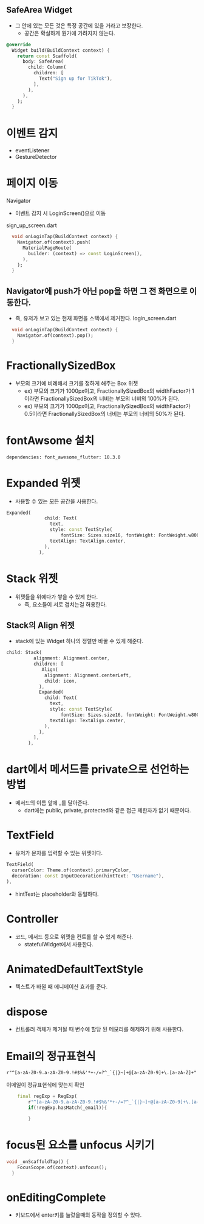 ## SafeArea Widget

- 그 안에 있는 모든 것은 특정 공간에 있을 거라고 보장한다.
  - 공간은 확실하게 뭔가에 가려지지 않는다.

```dart
@override
  Widget build(BuildContext context) {
    return const Scaffold(
      body: SafeArea(
        child: Column(
          children: [
            Text("Sign up for TikTok"),
          ],
        ),
      ),
    );
  }
```

# 이벤트 감지

- eventListener
- GestureDetector

# 페이지 이동

Navigator

- 이벤트 감지 시 LoginScreen()으로 이동

sign_up_screen.dart

```dart
  void onLoginTap(BuildContext context) {
    Navigator.of(context).push(
      MaterialPageRoute(
        builder: (context) => const LoginScreen(),
      ),
    );
  }
```

## Navigator에 push가 아닌 pop을 하면 그 전 화면으로 이동한다.

- 즉, 유저가 보고 있는 현재 화면을 스택에서 제거한다.
  login_screen.dart

```dart
  void onLoginTap(BuildContext context) {
    Navigator.of(context).pop();
  }
```

# FractionallySizedBox

- 부모의 크기에 비례해서 크기를 정하게 해주는 Box 위젯
  - ex) 부모의 크기가 1000px이고, FractionallySizedBox의 widthFactor가 1이라면 FractionallySizedBox의 너비는 부모의 너비의 100%가 된다.
  - ex) 부모의 크기가 1000px이고, FractionallySizedBox의 widthFactor가 0.5이라면 FractionallySizedBox의 너비는 부모의 너비의 50%가 된다.

# fontAwsome 설치

`dependencies: font_awesome_flutter: 10.3.0`

# Expanded 위젯

- 사용할 수 있는 모든 공간을 사용한다.

```dart
Expanded(
              child: Text(
                text,
                style: const TextStyle(
                    fontSize: Sizes.size16, fontWeight: FontWeight.w800),
                textAlign: TextAlign.center,
              ),
            ),
```

# Stack 위젯

- 위젯들을 위에다가 쌓을 수 있게 한다.
  - 즉, 요소들이 서로 겹치는걸 허용한다.

## Stack의 Align 위젯

- stack에 있는 Widget 하나의 정렬만 바꿀 수 있게 해준다.

```dart
child: Stack(
          alignment: Alignment.center,
          children: [
             Align(
              alignment: Alignment.centerLeft,
              child: icon,
            ),
            Expanded(
              child: Text(
                text,
                style: const TextStyle(
                    fontSize: Sizes.size16, fontWeight: FontWeight.w800),
                textAlign: TextAlign.center,
              ),
            ),
          ],
        ),
```

# dart에서 메서드를 private으로 선언하는 방법

- 메서드의 이름 앞에 \_를 달아준다.
  - dart에는 public, private, protected와 같은 접근 제한자가 없기 때문이다.

# TextField

- 유저가 문자를 입력할 수 있는 위젯이다.

```dart
TextField(
  cursorColor: Theme.of(context).primaryColor,
  decoration: const InputDecoration(hintText: "Username"),
),
```

- hintText는 placeholder와 동일하다.

# Controller

- 코드, 메서드 등으로 위젯을 컨트롤 할 수 있게 해준다.
  - statefulWidget에서 사용한다.

# AnimatedDefaultTextStyle

- 텍스트가 바뀔 때 에니메이션 효과를 준다.

# dispose

- 컨트롤러 객체가 제거될 때 변수에 할당 된 메모리를 해제하기 위해 사용한다.

# Email의 정규표현식

```
r"^[a-zA-Z0-9.a-zA-Z0-9.!#$%&'*+-/=?^_`{|}~]+@[a-zA-Z0-9]+\.[a-zA-Z]+"
```

이메일이 정규표현식에 맞는지 확인

```dart
    final regExp = RegExp(
        r"^[a-zA-Z0-9.a-zA-Z0-9.!#$%&'*+-/=?^_`{|}~]+@[a-zA-Z0-9]+\.[a-zA-Z]+");
        if(!regExp.hasMatch(_email)){

        }
```

# focus된 요소를 unfocus 시키기

```dart
void _onScaffoldTap() {
    FocusScope.of(context).unfocus();
  }
```

# onEditingComplete

- 키보드에서 enter키를 눌렀을때의 동작을 정의할 수 있다.

